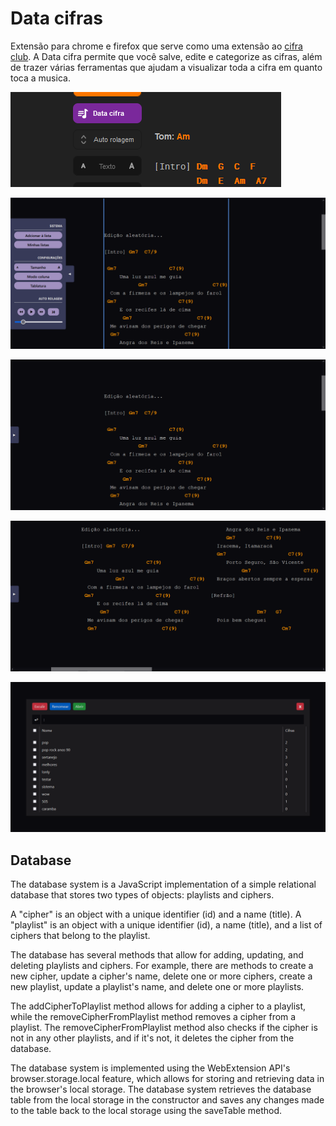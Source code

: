 
# Data cifras

Extensão para chrome e firefox que serve como uma extensão ao [cifra club](https://www.cifraclub.com.br). A Data cifra permite que você salve, edite e categorize as cifras, além de trazer várias ferramentas que ajudam a visualizar toda a cifra em quanto toca a musica.

![](media\screenshot\button.png)

![](media\screenshot\edicao.png)

![](media\screenshot\tela-cheia.png)

![](media\screenshot\modo-coluna.png)

![](media\screenshot\tabela.png)

## Database

The database system is a JavaScript implementation of a simple relational database that stores two types of objects: playlists and ciphers.

A "cipher" is an object with a unique identifier (id) and a name (title). A "playlist" is an object with a unique identifier (id), a name (title), and a list of ciphers that belong to the playlist.

The database has several methods that allow for adding, updating, and deleting playlists and ciphers. For example, there are methods to create a new cipher, update a cipher's name, delete one or more ciphers, create a new playlist, update a playlist's name, and delete one or more playlists.

The addCipherToPlaylist method allows for adding a cipher to a playlist, while the removeCipherFromPlaylist method removes a cipher from a playlist. The removeCipherFromPlaylist method also checks if the cipher is not in any other playlists, and if it's not, it deletes the cipher from the database.

The database system is implemented using the WebExtension API's browser.storage.local feature, which allows for storing and retrieving data in the browser's local storage. The database system retrieves the database table from the local storage in the constructor and saves any changes made to the table back to the local storage using the saveTable method.